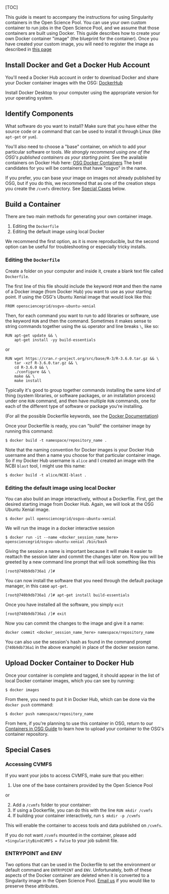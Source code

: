 [title]: - "Creating a Docker Container Image"

[TOC]

This guide is meant to accompany the instructions for using Singularity containers 
in the Open Science Pool.  You can use your own custom container to run jobs in the 
Open Science Pool, and we assume that those containers are built using Docker.  This 
guide describes how to create your own Docker container "image" (the blueprint for 
the container). Once you have created your custom image, 
you will need to register the image as described in [this page][osg-containers]

## Install Docker and Get a Docker Hub Account

You'll need a Docker Hub account in order to download Docker and share your 
Docker container images with the OSG: [DockerHub](https://hub.docker.com/)

Install Docker Desktop to your computer using the appropriate version for your 
operating system. 

## Identify Components

What software do you want to install? Make sure that you have either the source 
code or a command that can be used to install it through Linux (like `apt-get` or 
`yum`). 

You'll also need to choose a "base" container, on which to add your particular 
software or tools. *We strongly recommend using one of the OSG's published containers 
as your starting point.* See the available containers on Docker Hub here: 
[OSG Docker Containers](https://hub.docker.com/u/opensciencegrid)
The best candidates for you will be containers that have "osgvo" in the name. 

If you prefer, you can base your image on images not already published 
by OSG, but if you do this, we recommend that as one of the creation steps you 
create the `/cvmfs` directory. See [Special Cases](#special-cases) below. 

## Build a Container

There are two main methods for generating your own container image. 

1. Editing the `Dockerfile`
2. Editing the default image using local Docker

We recommend the first option, as it is more reproducible, but the second option 
can be useful for troubleshooting or especially tricky installs. 

### Editing the `Dockerfile`

Create a folder on your computer and inside it, create a blank text file 
called `Dockerfile`.  

The first line of this file should include the keyword `FROM` and then 
the name of a Docker image (from Docker Hub) you want 
to use as your starting point. If using the OSG's Ubuntu Xenial image that 
would look like this: 

	FROM opensciencegrid/osgvo-ubuntu-xenial

Then, for each command you want to run to add libraries or software, use the 
keyword `RUN` and then the command. Sometimes it makes sense to string 
commands together using the `&&` operator and line breaks `\`, like so:

	RUN apt-get update && \
	    apt-get install -yy build-essentials

or

	RUN wget https://cran.r-project.org/src/base/R-3/R-3.6.0.tar.gz && \
	    tar -xzf R-3.6.0.tar.gz && \
	    cd R-3.6.0 && \
	    ./configure && \
	    make && \
	    make install

Typically it's good to group together commands installing the same kind of thing 
(system libraries, or software packages, or an installation process) under one `RUN` command, 
and then have multiple `RUN` commands, one for each of the different type of 
software or package you're installing. 

(For all the possible Dockerfile keywords, see the [Docker Documentation](https://docs.docker.com/engine/reference/builder/))

Once your Dockerfile is ready, you can "build" the container image by running this command: 

    $ docker build -t namespace/repository_name .

Note that the naming convention for Docker images is your Docker Hub username and then 
a name you choose for that particular container image. So if my Docker Hub username 
is `alice` and I created an image with the NCBI `blast` tool, I might use this name: 

    $ docker build -t alice/NCBI-blast .


### Editing the default image using local Docker

You can also build an image interactively, without a Dockerfile. First, get 
the desired starting image from Docker Hub. Again, we will
look at the OSG Ubuntu Xenial image. 

    $ docker pull opensciencegrid/osgvo-ubuntu-xenial

We will run the image in a docker interactive session

    $ docker run -it --name <docker_session_name_here> opensciencegrid/osgvo-ubuntu-xenial /bin/bash

Giving the session a name is important because it will make it easier to 
reattach the session later and commit the changes later on. Now you will 
be greeted by a new command line prompt that will look something like this

    [root@740b9db736a1 /]#

You can now install the software that you need through the default package 
manager, in this case `apt-get`. 

    [root@740b9db736a1 /]# apt-get install build-essentials

Once you have installed all the software, you simply `exit`

    [root@740b9db736a1 /]# exit

Now you can commit the changes to the image and give it a name: 

    docker commit <docker_session_name_here> namespace/repository_name

You can also use the session's hash as found in the command prompt (`740b9db736a1` 
in the above example) in place of the docker session name. 

## Upload Docker Container to Docker Hub

Once your container is complete and tagged, it should appear in the list of local Docker 
container images, which you can see by running:

	$ docker images

From there, you need to put it in Docker Hub, which can be done via the `docker push` 
command:

	$ docker push namespace/repository_name

From here, if you're planning to use this container in OSG, return to our 
[Containers in OSG Guide][osg-containers] to learn how to upload your container to the OSG's container repository. 

## Special Cases

### Accessing CVMFS

If you want your jobs to access CVMFS, make sure that you either: 

1. Use one of the base containers provided by the Open Science Pool

or

2. Add a `/cvmfs` folder to your container: 
  1. If using a Dockerfile, you can do this with the line `RUN mkdir /cvmfs`
  2. If building your container interactively, run `$ mkdir -p /cvmfs`

This will enable the container to access 
tools and data published on `/cvmfs`. 

If you do not want `/cvmfs` mounted 
in the container, please add `+SingularityBindCVMFS = False` to your job submit file.

### ENTRYPOINT and ENV

Two options that can be used in the Dockerfile to set the environment or 
default command are `ENTRYPOINT` and `ENV`. Unfortunately, both of these 
aspects of the Docker container are deleted when it is converted to a 
Singularity image in the Open Science Pool. [Email us](mailto:support@opensciencegrid.org) if you would like 
to preserve these attributes. 

[osg-containers]: 12000024676

